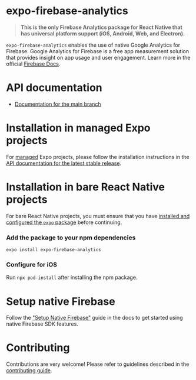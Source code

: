 # expo-firebase-analytics

> **This is the only Firebase Analytics package for React Native that has universal platform support (iOS, Android, Web, and Electron).**

`expo-firebase-analytics` enables the use of native Google Analytics for Firebase. Google Analytics for Firebase is a free app measurement solution that provides insight on app usage and user engagement.
Learn more in the official [Firebase Docs](https://firebase.google.com/docs/analytics/).

# API documentation

- [Documentation for the main branch](https://github.com/expo/expo/blob/main/docs/pages/versions/unversioned/sdk/firebase-analytics.md)

# Installation in managed Expo projects

For [managed](https://docs.expo.dev/versions/latest/introduction/managed-vs-bare/) Expo projects, please follow the installation instructions in the [API documentation for the latest stable release](https://docs.expo.dev/versions/latest/sdk/firebase-analytics/).

# Installation in bare React Native projects

For bare React Native projects, you must ensure that you have [installed and configured the `expo` package](https://docs.expo.dev/bare/installing-expo-modules/) before continuing.

### Add the package to your npm dependencies

```
expo install expo-firebase-analytics
```

### Configure for iOS

Run `npx pod-install` after installing the npm package.

# Setup native Firebase

Follow the ["Setup Native Firebase"](https://github.com/expo/expo/blob/main/docs/pages/guides/setup-native-firebase.md) guide in the docs to get started using native Firebase SDK features.

# Contributing

Contributions are very welcome! Please refer to guidelines described in the [contributing guide](https://github.com/expo/expo#contributing).
